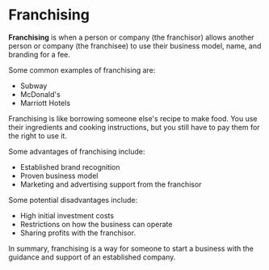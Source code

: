 # Franchising

**Franchising** is when a person or company (the franchisor) allows another person or company (the franchisee) to use their business model, name, and branding for a fee. 

Some common examples of franchising are:

- Subway
- McDonald's
- Marriott Hotels

Franchising is like borrowing someone else's recipe to make food. You use their ingredients and cooking instructions, but you still have to pay them for the right to use it. 

Some advantages of franchising include:

- Established brand recognition
- Proven business model
- Marketing and advertising support from the franchisor

Some potential disadvantages include:

- High initial investment costs
- Restrictions on how the business can operate
- Sharing profits with the franchisor.

In summary, franchising is a way for someone to start a business with the guidance and support of an established company.
